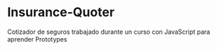 # Insurance-Quoter
Cotizador de seguros trabajado durante un curso con JavaScript para aprender Prototypes
